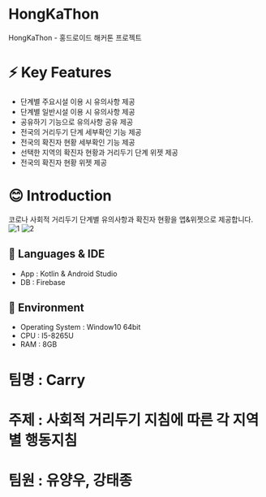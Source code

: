# HongKaThon
HongKaThon - 홍드로이드 해커톤 프로젝트
# ⚡ Key Features
- 단계별 주요시설 이용 시 유의사항 제공
- 단계별 일반시설 이용 시 유의사항 제공
- 공유하기 기능으로 유의사항 공유 제공
- 전국의 거리두기 단계 세부확인 기능 제공
- 전국의 확진자 현황 세부확인 기능 제공
- 선택한 지역의 확진자 현황과 거리두기 단계 위젯 제공
- 전국의 확진자 현황 위젯 제공
# 😊 Introduction
코로나 사회적 거리두기 단계별 유의사항과 확진자 현황을 앱&위젯으로 제공합니다.
![1](https://user-images.githubusercontent.com/59405161/105698338-16850600-5f49-11eb-9113-1e25cec6cc7f.png)
![2](https://user-images.githubusercontent.com/59405161/105698384-269ce580-5f49-11eb-8394-ae4d83361477.png)
## 🐔  Languages & IDE
- App : Kotlin & Android Studio
- DB : Firebase
## 🐖  Environment
-   Operating System : Window10 64bit
-   CPU : I5-8265U
-   RAM : 8GB
# 팀명 : Carry
# 주제 : 사회적 거리두기 지침에 따른 각 지역별 행동지침
# 팀원 : 유양우, 강태종

